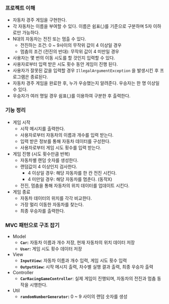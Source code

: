 ### 프로젝트 이해

- 자동차 경주 게임을 구현한다.
- 각 자동차는 이름을 부여할 수 있다. 이름은 쉼표(,)를 기준으로 구분하며 5자 이하로만 가능하다.
- N대의 자동차는 전진 또는 멈출 수 있다.
    - 전진하는 조건: 0 ~ 9사이의 무작위 값이 4 이상일 경우
    - 멈춤의 조건 (전진의 반대): 무작위 값이 4 미만일 경우
- 사용자는 몇 번의 이동 시도를 할 것인지 입력할 수 있다.
- 사용자로부터 입력 받은 시도 횟수 동안 게임이 진행 된다.
- 사용자가 잘못된 값을 입력할 경우 `IllegalArgumentException` 을 발생시킨 후 프로그램은 종료된다.
- 자동차 경주 게임을 완료한 후, 누가 우승했는지 알려준다. 우승자는 한 명 이상일 수 있다.
- 우승자가 여러 명일 경우 쉼표(,)를 이용하여 구분한 후 출력한다.

### 기능 정리

- 게임 시작
    - 시작 메시지를 출력한다.
    - 사용자로부터 자동차의 이름과 개수를 입력 받는다.
    - 입력 받은 정보를 통해 자동차 데이터를 구성한다.
    - 사용자로부터 게임 시도 횟수를 입력 받는다.
- 게임 진행 (시도 횟수만큼 반복)
    - 자동차별 랜덤 숫자를 생성한다.
    - 랜덤값이 4 이상인지 검사한다.
        - 4 이상일 경우: 해당 자동차를 한 칸 전진 시킨다.
        - 4 미만일 경우: 해당 자동차를 멈춘다. (동작X)
    - 전진, 멈춤을 통해 자동차의 위치 데이터를 업데이트 시킨다.
- 게임 종료
    - 자동차 데이터의 위치를 각각 비교한다.
    - 가장 멀리 이동한 자동차를 찾는다.
    - 최종 우승자를 출력한다.

### MVC 패턴으로 구조 잡기

- Model
    - **`Car`:** 자동차 이름과 개수 저장, 현재 자동차의 위치 데이터 저장
    - **`User`:** 게임 시도 횟수 데이터 저장
- View
    - **`InputView`:** 자동차 이름과 개수 입력, 게임 시도 횟수 입력
    - **`OutputView`:** 시작 메시지 출력, 차수별 실행 결과 출력, 최종 우승자 출력
- Controller
    - **`CarRacingGameController`**: 실제 게임이 진행되며, 자동차의 전진과 멈춤 동작을 시행한다.
- Util
    - **`randomNumberGenerator`:** 0 ~ 9 사이의 랜덤 숫자를 생성
